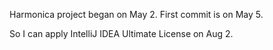Harmonica project began on May 2.
First commit is on May 5.

So I can apply IntelliJ IDEA Ultimate License on Aug 2.
